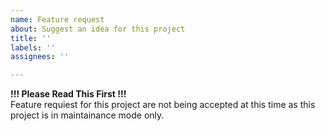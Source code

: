 ```yaml
---
name: Feature request
about: Suggest an idea for this project
title: ''
labels: ''
assignees: ''

---
```


**!!! Please Read This First !!!**\
Feature requiest for this project are not being accepted at this time as this project is in maintainance mode only.
